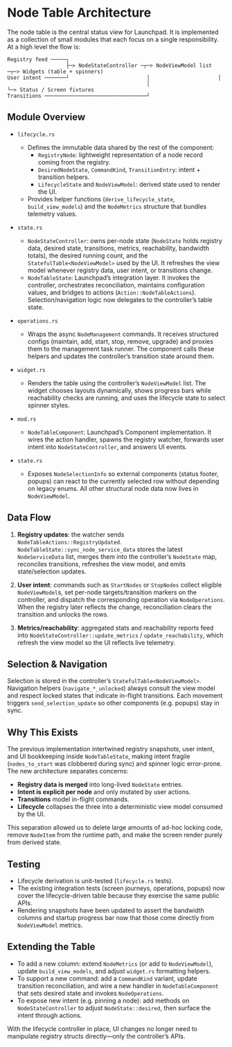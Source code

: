 # Node Table Architecture

The node table is the central status view for Launchpad. It is implemented as a collection of small modules that each focus on a single responsibility. At a high level the flow is:

```
Registry feed ─────┐
                   ├─> NodeStateController ─┬─> NodeViewModel list ─┬─> Widgets (table + spinners)
User intent ───────┘                         │                      │
                                             │                      └─> Status / Screen fixtures
Transitions ─────────────────────────────────┘
```

## Module Overview

- `lifecycle.rs`
  - Defines the immutable data shared by the rest of the component:
    - `RegistryNode`: lightweight representation of a node record coming from the registry.
    - `DesiredNodeState`, `CommandKind`, `TransitionEntry`: intent + transition helpers.
    - `LifecycleState` and `NodeViewModel`: derived state used to render the UI.
  - Provides helper functions (`derive_lifecycle_state`, `build_view_models`) and the `NodeMetrics` structure that bundles telemetry values.

- `state.rs`
  - `NodeStateController`: owns per-node state (`NodeState` holds registry data, desired state, transitions, metrics, reachability, bandwidth totals), the desired running count, and the `StatefulTable<NodeViewModel>` used by the UI. It refreshes the view model whenever registry data, user intent, or transitions change.
  - `NodeTableState`: Launchpad’s integration layer. It invokes the controller, orchestrates reconciliation, maintains configuration values, and bridges to actions (`Action::NodeTableActions`). Selection/navigation logic now delegates to the controller’s table state.

- `operations.rs`
  - Wraps the async `NodeManagement` commands. It receives structured configs (maintain, add, start, stop, remove, upgrade) and proxies them to the management task runner. The component calls these helpers and updates the controller’s transition state around them.

- `widget.rs`
  - Renders the table using the controller’s `NodeViewModel` list. The widget chooses layouts dynamically, shows progress bars while reachability checks are running, and uses the lifecycle state to select spinner styles.

- `mod.rs`
  - `NodeTableComponent`: Launchpad’s Component implementation. It wires the action handler, spawns the registry watcher, forwards user intent into `NodeStateController`, and answers UI events.

- `state.rs`
  - Exposes `NodeSelectionInfo` so external components (status footer, popups) can react to the currently selected row without depending on legacy enums. All other structural node data now lives in `NodeViewModel`.

## Data Flow

1. **Registry updates**: the watcher sends `NodeTableActions::RegistryUpdated`. `NodeTableState::sync_node_service_data` stores the latest `NodeServiceData` list, merges them into the controller’s `NodeState` map, reconciles transitions, refreshes the view model, and emits state/selection updates.

2. **User intent**: commands such as `StartNodes` or `StopNodes` collect eligible `NodeViewModel`s, set per-node targets/transition markers on the controller, and dispatch the corresponding operation via `NodeOperations`. When the registry later reflects the change, reconciliation clears the transition and unlocks the rows.

3. **Metrics/reachability**: aggregated stats and reachability reports feed into `NodeStateController::update_metrics` / `update_reachability`, which refresh the view model so the UI reflects live telemetry.

## Selection & Navigation

Selection is stored in the controller’s `StatefulTable<NodeViewModel>`. Navigation helpers (`navigate_*_unlocked`) always consult the view model and respect locked states that indicate in-flight transitions. Each movement triggers `send_selection_update` so other components (e.g. popups) stay in sync.

## Why This Exists

The previous implementation intertwined registry snapshots, user intent, and UI bookkeeping inside `NodeTableState`, making intent fragile (`nodes_to_start` was clobbered during sync) and spinner logic error-prone. The new architecture separates concerns:

- **Registry data is merged** into long-lived `NodeState` entries.
- **Intent is explicit per node** and only mutated by user actions.
- **Transitions** model in-flight commands.
- **Lifecycle** collapses the three into a deterministic view model consumed by the UI.

This separation allowed us to delete large amounts of ad-hoc locking code, remove `NodeItem` from the runtime path, and make the screen render purely from derived state.

## Testing

- Lifecycle derivation is unit-tested (`lifecycle.rs` tests).
- The existing integration tests (screen journeys, operations, popups) now cover the lifecycle-driven table because they exercise the same public APIs.
- Rendering snapshots have been updated to assert the bandwidth columns and startup progress bar now that those come directly from `NodeViewModel` metrics.

## Extending the Table

- To add a new column: extend `NodeMetrics` (or add to `NodeViewModel`), update `build_view_models`, and adjust `widget.rs` formatting helpers.
- To support a new command: add a `CommandKind` variant, update transition reconciliation, and wire a new handler in `NodeTableComponent` that sets desired state and invokes `NodeOperations`.
- To expose new intent (e.g. pinning a node): add methods on `NodeStateController` to adjust `NodeState::desired`, then surface the intent through actions.

With the lifecycle controller in place, UI changes no longer need to manipulate registry structs directly—only the controller’s APIs.
